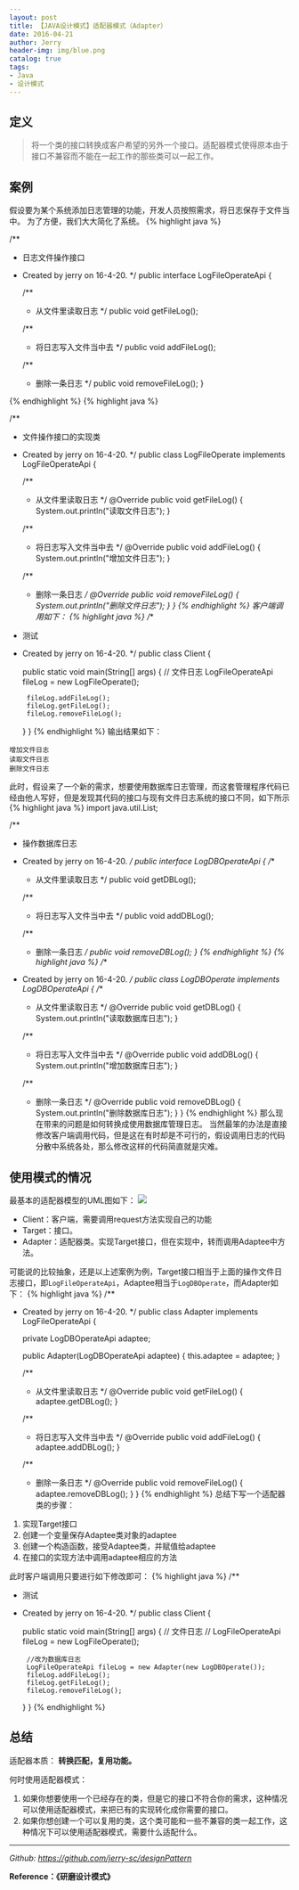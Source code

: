 ```yaml
---
layout: post
title: 【JAVA设计模式】适配器模式（Adapter）
date: 2016-04-21
author: Jerry
header-img: img/blue.png
catalog: true
tags:
- Java
- 设计模式
---
```


## 定义
> 将一个类的接口转换成客户希望的另外一个接口。适配器模式使得原本由于接口不兼容而不能在一起工作的那些类可以一起工作。

## 案例
假设要为某个系统添加日志管理的功能，开发人员按照需求，将日志保存于文件当中。
为了方便，我们大大简化了系统。
{% highlight java %}

/**
 * 日志文件操作接口
 * Created by jerry on 16-4-20.
 */
public interface LogFileOperateApi {

    /**
     * 从文件里读取日志
     */
    public void getFileLog();

    /**
     * 将日志写入文件当中去
     */
    public void addFileLog();

    /**
     * 删除一条日志
     */
    public void removeFileLog();
}

{% endhighlight %}
{% highlight java %}

/**
 * 文件操作接口的实现类
 * Created by jerry on 16-4-20.
 */
public class LogFileOperate implements LogFileOperateApi {

    /**
     * 从文件里读取日志
     */
    @Override
    public void getFileLog() {
        System.out.println("读取文件日志");
    }

    /**
     * 将日志写入文件当中去
     */
    @Override
    public void addFileLog() {
        System.out.println("增加文件日志");
    }

    /**
     * 删除一条日志
     */
    @Override
    public void removeFileLog() {
        System.out.println("删除文件日志");
    }
}
{% endhighlight %}
客户端调用如下：
{% highlight java %}
/**
 * 测试
 * Created by jerry on 16-4-20.
 */
public class Client {

    public static void main(String[] args) {
        // 文件日志
        LogFileOperateApi fileLog = new LogFileOperate();

        fileLog.addFileLog();
        fileLog.getFileLog();
        fileLog.removeFileLog();

    }
}
{% endhighlight %}
输出结果如下：

```
增加文件日志
读取文件日志
删除文件日志
```

此时，假设来了一个新的需求，想要使用数据库日志管理，而这套管理程序代码已经由他人写好，但是发现其代码的接口与现有文件日志系统的接口不同，如下所示
{% highlight java %}
import java.util.List;

/**
 * 操作数据库日志
 * Created by jerry on 16-4-20.
 */
public interface LogDBOperateApi {
    /**
     * 从文件里读取日志
     */
    public void getDBLog();

    /**
     * 将日志写入文件当中去
     */
    public void addDBLog();

    /**
     * 删除一条日志
     */
    public void removeDBLog();
}
{% endhighlight %}
{% highlight java %}
/**
 * Created by jerry on 16-4-20.
 */
public class LogDBOperate implements LogDBOperateApi {
    /**
     * 从文件里读取日志
     */
    @Override
    public void getDBLog() {
        System.out.println("读取数据库日志");
    }

    /**
     * 将日志写入文件当中去
     */
    @Override
    public void addDBLog() {
        System.out.println("增加数据库日志");
    }

    /**
     * 删除一条日志
     */
    @Override
    public void removeDBLog() {
        System.out.println("删除数据库日志");
    }
}
{% endhighlight %}
那么现在带来的问题是如何转换成使用数据库管理日志。
当然最笨的办法是直接修改客户端调用代码，但是这在有时却是不可行的，假设调用日志的代码分散中系统各处，那么修改这样的代码简直就是灾难。

## 使用模式的情况
最基本的适配器模型的UML图如下：
![](http://7xt1xs.com2.z0.glb.clouddn.com/%E8%AE%BE%E8%AE%A1%E6%A8%A1%E5%BC%8F/%E9%80%82%E9%85%8D%E5%99%A8/uml.png)


 * Client：客户端，需要调用request方法实现自己的功能
 * Target：接口。
 * Adapter：适配器类。实现Target接口，但在实现中，转而调用Adaptee中方法。

可能说的比较抽象，还是以上述案例为例，Target接口相当于上面的操作文件日志接口，即`LogFileOperateApi`，Adaptee相当于`LogDBOperate`，而Adapter如下：
{% highlight java %}
/**
 * Created by jerry on 16-4-20.
 */
public class Adapter implements LogFileOperateApi {

    private LogDBOperateApi adaptee;

    public Adapter(LogDBOperateApi adaptee) {
        this.adaptee = adaptee;
    }

    /**
     * 从文件里读取日志
     */
    @Override
    public void getFileLog() {
        adaptee.getDBLog();
    }

    /**
     * 将日志写入文件当中去
     */
    @Override
    public void addFileLog() {
        adaptee.addDBLog();
    }

    /**
     * 删除一条日志
     */
    @Override
    public void removeFileLog() {
        adaptee.removeDBLog();
    }
}
{% endhighlight %}
总结下写一个适配器类的步骤：

1. 实现Target接口
2. 创建一个变量保存Adaptee类对象的adaptee
3. 创建一个构造函数，接受Adaptee类，并赋值给adaptee
4. 在接口的实现方法中调用adaptee相应的方法

此时客户端调用只要进行如下修改即可：
{% highlight java %}
/**
 * 测试
 * Created by jerry on 16-4-20.
 */
public class Client {

    public static void main(String[] args) {
        // 文件日志
//        LogFileOperateApi fileLog = new LogFileOperate();

        //改为数据库日志
        LogFileOperateApi fileLog = new Adapter(new LogDBOperate());
        fileLog.addFileLog();
        fileLog.getFileLog();
        fileLog.removeFileLog();

    }
}
{% endhighlight %}

## 总结
适配器本质： **转换匹配，复用功能。**

何时使用适配器模式：

1. 如果你想要使用一个已经存在的类，但是它的接口不符合你的需求，这种情况可以使用适配器模式，来把已有的实现转化成你需要的接口。
2. 如果你想创建一个可以复用的类，这个类可能和一些不兼容的类一起工作，这种情况下可以使用适配器模式，需要什么适配什么。


----------
*Github: https://github.com/jerry-sc/designPattern*

**Reference：《研磨设计模式》**

